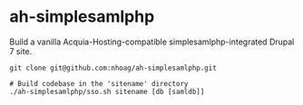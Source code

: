 ah-simplesamlphp
================

Build a vanilla Acquia-Hosting-compatible simplesamlphp-integrated Drupal 7 site.

```
git clone git@github.com:nhoag/ah-simplesamlphp.git

# Build codebase in the 'sitename' directory
./ah-simplesamlphp/sso.sh sitename [db [samldb]]
```

